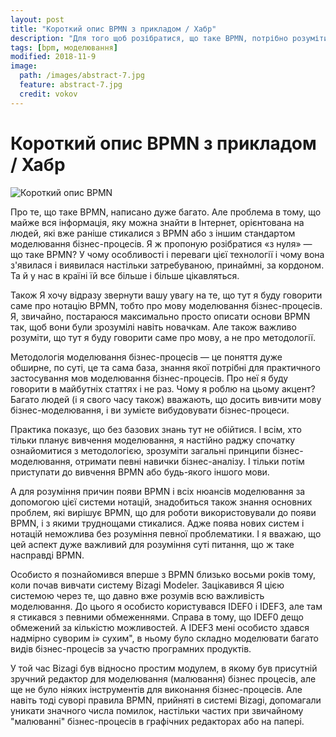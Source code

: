 ```yaml
---
layout: post
title: "Короткий опис BPMN з прикладом / Хабр"
description: "Для того щоб розібратися, що таке BPMN, потрібно розуміти, що частина цієї абревіатури «BPM» має дві розшифровки - Business Process Modeling і Business Process Management."
tags: [bpm, моделювання]
modified: 2018-11-9
image:
  path: /images/abstract-7.jpg
  feature: abstract-7.jpg
  credit: vokov
---
```


# Короткий опис BPMN з прикладом / Хабр

![Короткий опис BPMN][1]

Про те, що таке BPMN, написано дуже багато. Але проблема в тому, що майже вся інформація, яку можна знайти в Інтернет, орієнтована на людей, які вже раніше стикалися з BPMN або з іншим стандартом моделювання бізнес-процесів. Я ж пропоную розібратися «з нуля» — що таке BPMN? У чому особливості і переваги цієї технології і чому вона з'явилася і виявилася настільки затребуваною, принаймні, за кордоном. Та й у нас в країні їй все більше і більше цікавляться.

Також Я хочу відразу звернути вашу увагу на те, що тут я буду говорити саме про нотацію BPMN, тобто про мову моделювання бізнес-процесів. Я, звичайно, постараюся максимально просто описати основи BPMN так, щоб вони були зрозумілі навіть новачкам. Але також важливо розуміти, що тут я буду говорити саме про мову, а не про методології.

Методологія моделювання бізнес-процесів — це поняття дуже обширне, по суті, це та сама база, знання якої потрібні для практичного застосування мов моделювання бізнес-процесів. Про неї я буду говорити в майбутніх статтях і не раз. Чому я роблю на цьому акцент? Багато людей (і я свого часу також) вважають, що досить вивчити мову бізнес-моделювання, і ви зумієте вибудовувати бізнес-процеси.

Практика показує, що без базових знань тут не обійтися. І всім, хто тільки планує вивчення моделювання, я настійно раджу спочатку ознайомитися з методологією, зрозуміти загальні принципи бізнес-моделювання, отримати певні навички бізнес-аналізу. І тільки потім приступати до вивчення BPMN або будь-якого іншого мови.

А для розуміння причин появи BPMN і всіх нюансів моделювання за допомогою цієї системи нотацій, знадобиться також знання основних проблем, які вирішує BPMN, що для роботи використовували до появи BPMN, і з якими труднощами стикалися. Адже поява нових систем і нотацій неможлива без розуміння певної проблематики. І я вважаю, що цей аспект дуже важливий для розуміння суті питання, що ж таке насправді BPMN.

Особисто я познайомився вперше з BPMN близько восьми років тому, коли почав вивчати систему Bizagi Modeler. Зацікавився Я цією системою через те, що давно вже розумів всю важливість моделювання. До цього я особисто користувався IDEF0 і IDEF3, але там я стикався з певними обмеженнями. Справа в тому, що IDEF0 дещо обмежений за кількістю можливостей. А IDEF3 мені особисто здався надмірно суворим і» сухим", в ньому було складно моделювати багато видів бізнес-процесів за участю програмних продуктів.

У той час Bizagi був відносно простим модулем, в якому був присутній зручний редактор для моделювання (малювання) бізнес процесів, але ще не було ніяких інструментів для виконання бізнес-процесів. Але навіть тоді суворі правила BPMN, прийняті в системі Bizagi, допомагали уникати значного числа помилок, настільки частих при звичайному "малюванні" бізнес-процесів в графічних редакторах або на папері.

[1]: https://habrastorage.org/web/629/38b/299/62938b299b23499db337d4f9747446b7.png
[2]: https://habrastorage.org/web/3da/612/0ca/3da6120caad94617b3b1c9bde2a9daca.png
[3]: https://habrastorage.org/web/180/eb2/edb/180eb2edb8aa42a79dc67421fbda6964.png
[4]: https://habrastorage.org/web/807/2e9/810/8072e9810fa440e2b7ba7e3369cf60eb.png
[5]: https://habrastorage.org/web/b42/4be/fc0/b424befc0b724f3c9749411d1cbc0719.png
[6]: https://habrastorage.org/web/18a/72b/74e/18a72b74e081430dbb4edf32881ce2f8.png
[7]: https://habrastorage.org/web/37d/46c/32a/37d46c32ae31474593595e54a5280183.png
[8]: https://habrastorage.org/web/5b5/c2e/ccc/5b5c2eccc80d4772bf779dab41716bdd.png
[9]: https://habrastorage.org/web/2f5/0fa/9cf/2f50fa9cfdb8452c8c1f295b356e33bf.png
[10]: https://trinion.org/podpiska-na-novosti-sayta
[11]: https://habrastorage.org/webt/-x/wa/fp/-xwafph06imnlkkgjpvgmp9dguq.png
